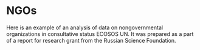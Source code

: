 # NGOs
Here is an example of an analysis of data on nongovernmental organizations in consultative status ECOSOS UN. It was prepared as a part of a report for research grant from the Russian Science Foundation.
